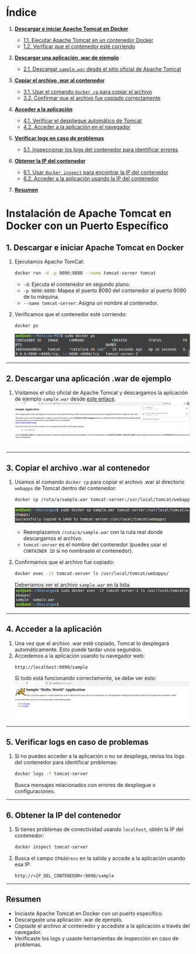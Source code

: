 # Índice

1. [**Descargar e iniciar Apache Tomcat en Docker**](#descargar-e-iniciar-apache-tomcat-en-docker)
   - [1.1. Ejecutar Apache Tomcat en un contenedor Docker](#ejecutar-apache-tomcat-en-un-contenedor-docker)  
   - [1.2. Verificar que el contenedor esté corriendo](#verificar-que-el-contenedor-esté-corriendo)

2. [**Descargar una aplicación .war de ejemplo**](#descargar-una-aplicación-war-de-ejemplo)
   - [2.1. Descargar `sample.war` desde el sitio oficial de Apache Tomcat](#descargar-samplewar-desde-el-sitio-oficial-de-apache-tomcat)

3. [**Copiar el archivo .war al contenedor**](#copiar-el-archivo-war-al-contenedor)
   - [3.1. Usar el comando `docker cp` para copiar el archivo](#usar-el-comando-docker-cp-para-copiar-el-archivo)
   - [3.2. Confirmar que el archivo fue copiado correctamente](#confirmar-que-el-archivo-fue-copiado-correctamente)

4. [**Acceder a la aplicación**](#acceder-a-la-aplicación)
   - [4.1. Verificar el despliegue automático de Tomcat](#verificar-el-despliegue-automático-de-tomcat)
   - [4.2. Acceder a la aplicación en el navegador](#acceder-a-la-aplicación-en-el-navegador)

5. [**Verificar logs en caso de problemas**](#verificar-logs-en-caso-de-problemas)
   - [5.1. Inspeccionar los logs del contenedor para identificar errores](#inspeccionar-los-logs-del-contenedor-para-identificar-errores)

6. [**Obtener la IP del contenedor**](#obtener-la-ip-del-contenedor)
   - [6.1. Usar `docker inspect` para encontrar la IP del contenedor](#usar-docker-inspect-para-encontrar-la-ip-del-contenedor)
   - [6.2. Acceder a la aplicación usando la IP del contenedor](#acceder-a-la-aplicación-usando-la-ip-del-contenedor)

7. [**Resumen**](#resumen)




# Instalación de Apache Tomcat en Docker con un Puerto Específico

## **1. Descargar e iniciar Apache Tomcat en Docker**
1. Ejecutamos Apache TomCat:
   ```bash
   docker run -d -p 9090:8080 --name tomcat-server tomcat
   ```
   - `-d`: Ejecuta el contenedor en segundo plano.
   - `-p 9090:8080`: Mapea el puerto 8080 del contenedor al puerto 9090 de tu máquina.
   - `--name tomcat-server`: Asigna un nombre al contenedor.

3. Verificamos que el contenedor esté corriendo:
   ```bash
   docker ps
   ```
   ![alt text](img/image.png)

---

## **2. Descargar una aplicación .war de ejemplo**
1. Visitamos el sitio oficial de Apache Tomcat y descargamos la aplicación de ejemplo `sample.war` desde [este enlace](https://tomcat.apache.org/tomcat-9.0-doc/appdev/sample/).
![alt text](img/image-1.png)

---

## **3. Copiar el archivo .war al contenedor**
1. Usamos el comando `docker cp` para copiar el archivo .war al directorio `webapps` de Tomcat dentro del contenedor:
   ```bash
   docker cp /ruta/a/sample.war tomcat-server:/usr/local/tomcat/webapps/
   ```
   ![alt text](img/image-2.png)
   - Reemplazamos `/ruta/a/sample.war` con la ruta real donde descargamos el archivo.
   - `tomcat-server` es el nombre del contenedor (puedes usar el `CONTAINER ID` si no nombraste el contenedor).

2. Confirmamos que el archivo fue copiado:
   ```bash
   docker exec -it tomcat-server ls /usr/local/tomcat/webapps/
   ```
   Deberiamos ver el archivo `sample.war` en la lista.
   ![alt text](img/image-3.png)

---

## **4. Acceder a la aplicación**
1. Una vez que el archivo .war esté copiado, Tomcat lo desplegará automáticamente. Esto puede tardar unos segundos.
2. Accedemos a la aplicación usando tu navegador web:
   ```
   http://localhost:9090/sample
   ```
   Si todo está funcionando correctamente, se debe ver esto:
   ![alt text](img/image-4.png)

---

## **5. Verificar logs en caso de problemas**
1. Si no puedes acceder a la aplicación o no se despliega, revisa los logs del contenedor para identificar problemas:
   ```bash
   docker logs -f tomcat-server
   ```
   Busca mensajes relacionados con errores de despliegue o configuraciones.

---

## **6. Obtener la IP del contenedor**
1. Si tienes problemas de conectividad usando `localhost`, obtén la IP del contenedor:
   ```bash
   docker inspect tomcat-server
   ```
2. Busca el campo `IPAddress` en la salida y accede a la aplicación usando esa IP:
   ```
   http://<IP_DEL_CONTENEDOR>:9090/sample
   ```

---

## **Resumen**
- Iniciaste Apache Tomcat en Docker con un puerto específico.
- Descargaste una aplicación .war de ejemplo.
- Copiaste el archivo al contenedor y accediste a la aplicación a través del navegador.
- Verificaste los logs y usaste herramientas de inspección en caso de problemas.
